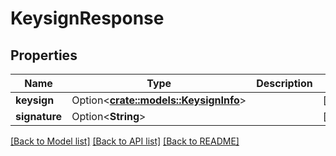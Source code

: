 # KeysignResponse

## Properties

Name | Type | Description | Notes
------------ | ------------- | ------------- | -------------
**keysign** | Option<[**crate::models::KeysignInfo**](KeysignInfo.md)> |  | [optional]
**signature** | Option<**String**> |  | [optional]

[[Back to Model list]](../README.md#documentation-for-models) [[Back to API list]](../README.md#documentation-for-api-endpoints) [[Back to README]](../README.md)


